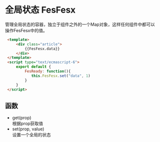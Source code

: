 # 全局状态 FesFesx

管理全局状态的容器，独立于组件之外的一个Map对象，这样任何组件中都可以操作FesFesx中的值。
```html 
 <template>
     <div class="article">
         {{FesFesx.data}}
     </div>
 </template>
 <script type="text/ecmascript-6">
     export default {
         FesReady: function(){
            this.FesFesx.set("data", 1)
         }
     }
 </script>
```


## 函数
* get(prop)  
  根据prop获取值
* set(prop, value)  
  设置一个全局的状态
